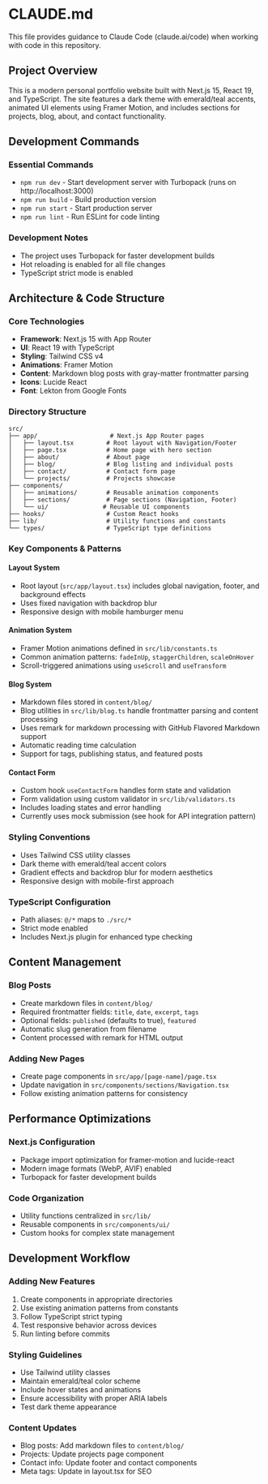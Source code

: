 # CLAUDE.md

This file provides guidance to Claude Code (claude.ai/code) when working with code in this repository.

## Project Overview

This is a modern personal portfolio website built with Next.js 15, React 19, and TypeScript. The site features a dark theme with emerald/teal accents, animated UI elements using Framer Motion, and includes sections for projects, blog, about, and contact functionality.

## Development Commands

### Essential Commands
- `npm run dev` - Start development server with Turbopack (runs on http://localhost:3000)
- `npm run build` - Build production version
- `npm run start` - Start production server
- `npm run lint` - Run ESLint for code linting

### Development Notes
- The project uses Turbopack for faster development builds
- Hot reloading is enabled for all file changes
- TypeScript strict mode is enabled

## Architecture & Code Structure

### Core Technologies
- **Framework**: Next.js 15 with App Router
- **UI**: React 19 with TypeScript
- **Styling**: Tailwind CSS v4
- **Animations**: Framer Motion
- **Content**: Markdown blog posts with gray-matter frontmatter parsing
- **Icons**: Lucide React
- **Font**: Lekton from Google Fonts

### Directory Structure
```
src/
├── app/                    # Next.js App Router pages
│   ├── layout.tsx         # Root layout with Navigation/Footer
│   ├── page.tsx           # Home page with hero section
│   ├── about/             # About page
│   ├── blog/              # Blog listing and individual posts
│   ├── contact/           # Contact form page
│   └── projects/          # Projects showcase
├── components/
│   ├── animations/        # Reusable animation components
│   ├── sections/          # Page sections (Navigation, Footer)
│   └── ui/               # Reusable UI components
├── hooks/                 # Custom React hooks
├── lib/                   # Utility functions and constants
└── types/                 # TypeScript type definitions
```

### Key Components & Patterns

#### Layout System
- Root layout (`src/app/layout.tsx`) includes global navigation, footer, and background effects
- Uses fixed navigation with backdrop blur
- Responsive design with mobile hamburger menu

#### Animation System
- Framer Motion animations defined in `src/lib/constants.ts`
- Common animation patterns: `fadeInUp`, `staggerChildren`, `scaleOnHover`
- Scroll-triggered animations using `useScroll` and `useTransform`

#### Blog System
- Markdown files stored in `content/blog/`
- Blog utilities in `src/lib/blog.ts` handle frontmatter parsing and content processing
- Uses remark for markdown processing with GitHub Flavored Markdown support
- Automatic reading time calculation
- Support for tags, publishing status, and featured posts

#### Contact Form
- Custom hook `useContactForm` handles form state and validation
- Form validation using custom validator in `src/lib/validators.ts`
- Includes loading states and error handling
- Currently uses mock submission (see hook for API integration pattern)

### Styling Conventions
- Uses Tailwind CSS utility classes
- Dark theme with emerald/teal accent colors
- Gradient effects and backdrop blur for modern aesthetics
- Responsive design with mobile-first approach

### TypeScript Configuration
- Path aliases: `@/*` maps to `./src/*`
- Strict mode enabled
- Includes Next.js plugin for enhanced type checking

## Content Management

### Blog Posts
- Create markdown files in `content/blog/`
- Required frontmatter fields: `title`, `date`, `excerpt`, `tags`
- Optional fields: `published` (defaults to true), `featured`
- Automatic slug generation from filename
- Content processed with remark for HTML output

### Adding New Pages
- Create page components in `src/app/[page-name]/page.tsx`
- Update navigation in `src/components/sections/Navigation.tsx`
- Follow existing animation patterns for consistency

## Performance Optimizations

### Next.js Configuration
- Package import optimization for framer-motion and lucide-react
- Modern image formats (WebP, AVIF) enabled
- Turbopack for faster development builds

### Code Organization
- Utility functions centralized in `src/lib/`
- Reusable components in `src/components/ui/`
- Custom hooks for complex state management

## Development Workflow

### Adding New Features
1. Create components in appropriate directories
2. Use existing animation patterns from constants
3. Follow TypeScript strict typing
4. Test responsive behavior across devices
5. Run linting before commits

### Styling Guidelines
- Use Tailwind utility classes
- Maintain emerald/teal color scheme
- Include hover states and animations
- Ensure accessibility with proper ARIA labels
- Test dark theme appearance

### Content Updates
- Blog posts: Add markdown files to `content/blog/`
- Projects: Update projects page component
- Contact info: Update footer and contact components
- Meta tags: Update in layout.tsx for SEO